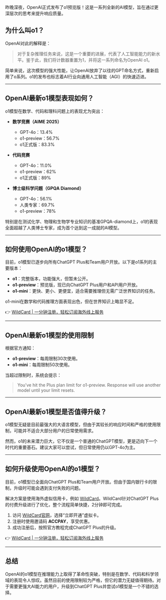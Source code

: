 昨晚深夜，OpenAI正式发布了o1预览版！这是一系列全新的AI模型，旨在通过更深层次的思考来提升响应质量。

## 为什么叫o1？

OpenAI对此的解释是：

> 对于复杂推理任务来说，这是一个重要的进展，代表了人工智能能力的新水平。鉴于此，我们将计数器重置为1，并将这一系列命名为OpenAI o1。

简单来说，这次模型的强大性能，让OpenAI放弃了以往的GPT命名方式，重新启用了o系列。o1的发布也标志着AI行业向通用人工智能（AGI）的快速迈进。

---

## OpenAI最新o1模型表现如何？

o1模型在数学、代码和理科问题上的表现尤为突出：

- **数学竞赛（AIME 2025）**  
  - GPT-4o：13.4%  
  - o1-preview：56.7%  
  - o1正式版：83.3%

- **代码竞赛**  
  - GPT-4o：11.0%  
  - o1-preview：62%  
  - o1正式版：89%

- **博士级科学问题（GPQA Diamond）**  
  - GPT-4o：56.1%  
  - 人类专家：69.7%  
  - o1-preview：78%

特别是在测试化学、物理和生物学专业知识的基准GPQA-diamond上，o1的表现全面超越了人类博士专家，成为首个达到这一成就的AI模型。

---

## 如何使用OpenAI的o1模型？

目前，o1模型已逐步向所有ChatGPT Plus和Team用户开放。以下是o1系列的主要版本：

- **o1**：完整版本，功能强大，但暂未公开。  
- **o1-preview**：预览版，现已向ChatGPT Plus用户和API用户开放。  
- **o1-mini**：更快、更小、更便宜，适合需要推理但无需广泛世界知识的任务。

o1-mini在数学和代码推理方面表现出色，但在世界知识上略显不足。

👉 [WildCard | 一分钟注册，轻松订阅海外线上服务](https://bit.ly/bewildcard)

---

## OpenAI最新o1模型的使用限制

根据官方通知：

- **o1-preview**：每周限制30次使用。  
- **o1-mini**：每周限制50次使用。

当超过限制时，系统会提示：  
> You’ve hit the Plus plan limit for o1-preview. Response will use another model until your limit resets.

---

## OpenAI最新o1模型是否值得升级？

o1模型无疑是目前最强大的大语言模型，但由于其较长的响应时间和严格的使用限制，可能并不适合大部分用户的日常使用需求。

然而，o1的未来潜力巨大，它不仅是一个普通的ChatGPT模型，更是迈向下一个时代的重要基石。建议大家可以尝试，但日常使用仍以GPT-4o为主。

---

## 如何升级使用OpenAI的o1模型？

目前，o1模型已全面向ChatGPT Plus和Team用户开放。但由于国内银行卡的限制，升级时可能会遇到支付失败的问题。

解决方案是使用海外虚拟信用卡，例如 [WildCard](https://bit.ly/bewildcard)。WildCard针对ChatGPT Plus的付费升级进行了优化，整个流程简单快捷，2分钟即可完成。

1. 访问 [WildCard官网](https://bit.ly/bewildcard)，选择“立即开通”虚拟卡。  
2. 注册时使用邀请码 **ACCPAY**，享受优惠。  
3. 成功注册后，按照官方教程完成ChatGPT Plus的升级。

👉 [WildCard | 一分钟注册，轻松订阅海外线上服务](https://bit.ly/bewildcard)

---

## 总结

OpenAI的o1模型在推理能力上取得了革命性突破，特别是在数学、代码和科学领域的表现令人惊叹。虽然目前的使用限制较为严格，但它的潜力无疑值得期待。对于需要更强大AI能力的用户，升级到ChatGPT Plus并尝试o1模型是一个不错的选择。